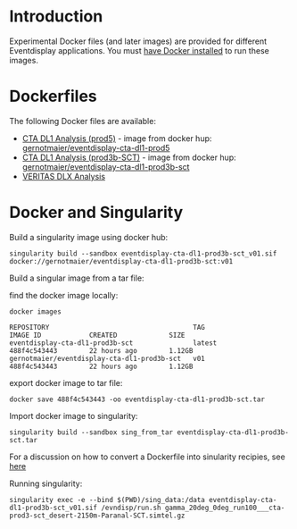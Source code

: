 # Introduction

Experimental Docker files (and later images) are provided for different Eventdisplay applications. You must [have Docker installed](https://www.docker.com/community-edition#/download) to run these images.

# Dockerfiles

The following Docker files are available:

- [CTA DL1 Analysis (prod5)](./cta-DL1-prod5) - image from docker hup: [gernotmaier/eventdisplay-cta-dl1-prod5](https://hub.docker.com/r/gernotmaier/eventdisplay-cta-dl1-prod5)
- [CTA DL1 Analysis (prod3b-SCT)](./cta-DL1-prod3b-SCT) - image from docker hup: [gernotmaier/eventdisplay-cta-dl1-prod3b-sct](https://hub.docker.com/r/gernotmaier/eventdisplay-cta-dl1-prod3b-sct)
- [VERITAS DLX Analysis](./vts-DLX)


# Docker and Singularity

Build a singularity image using docker hub:
```
singularity build --sandbox eventdisplay-cta-dl1-prod3b-sct_v01.sif  docker://gernotmaier/eventdisplay-cta-dl1-prod3b-sct:v01
```

Build a singular image from a tar file:

find the docker image locally:
```
docker images

REPOSITORY                                    TAG                 IMAGE ID            CREATED             SIZE
eventdisplay-cta-dl1-prod3b-sct               latest              488f4c543443        22 hours ago        1.12GB
gernotmaier/eventdisplay-cta-dl1-prod3b-sct   v01                 488f4c543443        22 hours ago        1.12GB
```

export docker image to tar file:
```
docker save 488f4c543443 -oo eventdisplay-cta-dl1-prod3b-sct.tar
```

Import docker image to singularity:
```
singularity build --sandbox sing_from_tar eventdisplay-cta-dl1-prod3b-sct.tar
```

For a discussion on how to convert a Dockerfile into sinularity recipies, see [here](https://singularityhub.github.io/singularity-cli/recipes)

Running singularity:
```
singularity exec -e --bind $(PWD)/sing_data:/data eventdisplay-cta-dl1-prod3b-sct_v01.sif /evndisp/run.sh gamma_20deg_0deg_run100___cta-prod3-sct_desert-2150m-Paranal-SCT.simtel.gz
```



